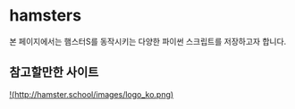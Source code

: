 # hamsters

본 페이지에서는 햄스터S를 동작시키는 다양한 파이썬 스크립트를 저장하고자 합니다. 


## 참고할만한 사이트


[!(http://hamster.school/images/logo_ko.png)](http://hamster.school/ko/download/)


